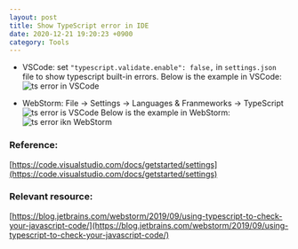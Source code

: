 ```yaml
---
layout: post
title: Show TypeScript error in IDE
date: 2020-12-21 19:20:23 +0900
category: Tools
---
```

* VSCode: set ```"typescript.validate.enable": false,``` in ```settings.json``` file to show typescript built-in errors. Below is the example in VSCode:
  ![ts error in VSCode](https://summer-dong.github.io/public/img/Screenshot_20201221195519.png)
  
* WebStorm: File -> Settings -> Languages & Franmeworks -> TypeScript
  ![ts error is VSCode](https://summer-dong.github.io/public/img/Screenshot_20201221200024.png)
  Below is the example in WebStorm:
  ![ts error ikn WebStorm](https://summer-dong.github.io/public/img/Screenshot_20201221200301.png)

### Reference:

[https://code.visualstudio.com/docs/getstarted/settings](https://code.visualstudio.com/docs/getstarted/settings)

### Relevant resource:
[https://blog.jetbrains.com/webstorm/2019/09/using-typescript-to-check-your-javascript-code/](https://blog.jetbrains.com/webstorm/2019/09/using-typescript-to-check-your-javascript-code/)
